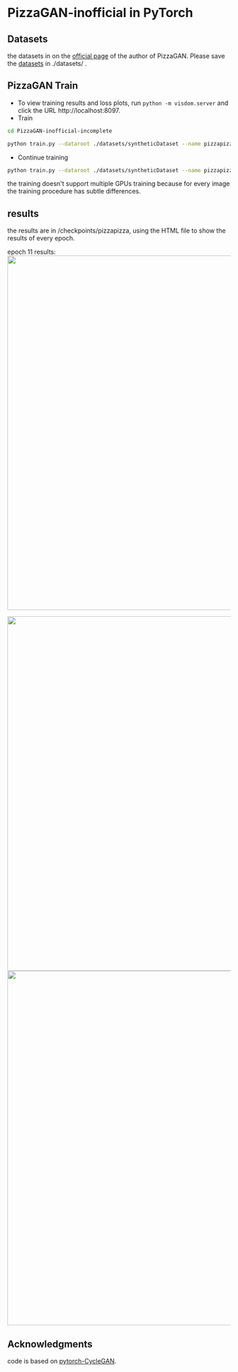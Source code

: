 
<br><br><br>

# PizzaGAN-inofficial in PyTorch
## Datasets
the datasets in on the [official page](https://github.com/junyanz/pytorch-CycleGAN-and-pix2pix) of the author of PizzaGAN. Please save the [datasets](http://pizzagan.csail.mit.edu/pizzaGANsyntheticdata.zip) in ./datasets/ .

## PizzaGAN Train
- To view training results and loss plots, run `python -m visdom.server` and click the URL http://localhost:8097.
- Train
```bash
cd PizzaGAN-inofficial-incomplete

python train.py --dataroot ./datasets/syntheticDataset --name pizzapizza --model pizza_gan --gpu_ids 1,2 --batch_size 1 --wizard_batch_size 2 --dataset_mode pizza --epoch_count 0 --serial_batch 
```
- Continue training
```bash
python train.py --dataroot ./datasets/syntheticDataset --name pizzapizza --model pizza_gan --gpu_ids 1,2 --batch_size 1 --wizard_batch_size 2 --dataset_mode pizza --continue_train --epoch 20 --epoch_count 21 --serial_batch 
```



the training doesn't support multiple GPUs training because for every image the training procedure has subtle differences.

## results
the results are in /checkpoints/pizzapizza, using the HTML file to show the results of every epoch.

epoch 11 results:
<img src="https://raw.githubusercontent.com/huangrt01/PizzaGAN-inofficial-incomplete/master/imgs/epoch11.jpg" width="800"/>

<img src="https://raw.githubusercontent.com/huangrt01/PizzaGAN-inofficial-incomplete/master/imgs/epoch11-1.jpg" width="800"/>
<img src="https://raw.githubusercontent.com/huangrt01/PizzaGAN-inofficial-incomplete/master/imgs/epoch11-2.jpg" width="800"/>



## Acknowledgments
code is based on [pytorch-CycleGAN](https://github.com/junyanz/pytorch-CycleGAN-and-pix2pix).
